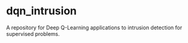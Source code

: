 # dqn_intrusion
 A repository for Deep Q-Learning applications to intrusion detection for supervised problems.
